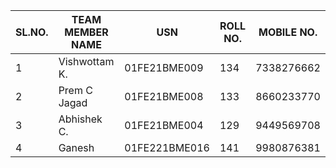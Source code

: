  |SL.NO.|TEAM MEMBER NAME|USN|ROLL NO.|MOBILE NO.|
 |------|----------------|---|--------|----------|
 |1|Vishwottam K.|01FE21BME009|134|7338276662|
 |2|Prem C Jagad|01FE21BME008|133|8660233770|
 |3|Abhishek C.|01FE21BME004|129|9449569708|
 |4|Ganesh|01FE221BME016|141|9980876381|